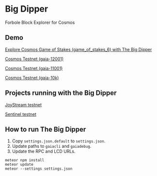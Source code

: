 # Big Dipper
Forbole Block Explorer for Cosmos

## Demo
[Explore Cosmos Game of Stakes (game_of_stakes_6) with The Big Dipper](https://bigdipper.forbole.com)

[Cosmos Testnet (gaia-12001)](https://gaia-12k1.bigdipper.live)

[Cosmos Testnet (gaia-11001)](https://gaia-11k1.bigdipper.live)

[Cosmos Testnet (gaia-10k)](https://gaia-10k.bigdipper.live)

## Projects running with the Big Dipper
[JoyStream testnet](http://explorer.joystream.org/)

[Sentinel testnet](https://explorer.sentinel.co/)

## How to run The Big Dipper

1. Copy `settings.json.default` to `settings.json`.
2. Update paths to `gaiacli` and `gaiadebug`.
3. Update the RPC and LCD URLs.

```
meteor npm install
meteor update
meteor --settings settings.json
```

